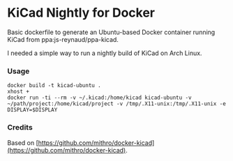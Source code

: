 # KiCad Nightly for Docker

Basic dockerfile to generate an Ubuntu-based Docker container running KiCad from ppa:js-reynaud/ppa-kicad.

I needed a simple way to run a nightly build of KiCad on Arch Linux.

### Usage

```
docker build -t kicad-ubuntu .
xhost +
docker run -ti --rm -v ~/.kicad:/home/kicad kicad-ubuntu -v ~/path/project:/home/kicad/project -v /tmp/.X11-unix:/tmp/.X11-unix -e DISPLAY=$DISPLAY
```

### Credits

Based on [https://github.com/mithro/docker-kicad](https://github.com/mithro/docker-kicad).
